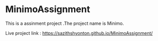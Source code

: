 # MinimoAssignment

This is a assinment project .The project name is Minimo.

Live project link : https://sazithshyonton.github.io/MinimoAssignment/
